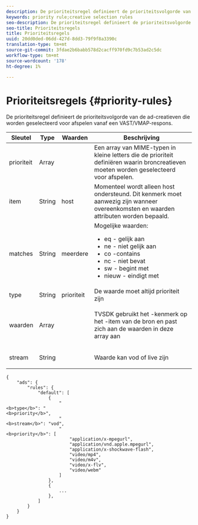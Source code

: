 ```yaml
---
description: De prioriteitsregel definieert de prioriteitsvolgorde van de ad-creatieven die worden geselecteerd voor afspelen vanaf een VAST/VMAP-respons.
keywords: priority rule;creative selection rules
seo-description: De prioriteitsregel definieert de prioriteitsvolgorde van de ad-creatieven die worden geselecteerd voor afspelen vanaf een VAST/VMAP-respons.
seo-title: Prioriteitsregels
title: Prioriteitsregels
uuid: 20dd0ded-06dd-427d-8dd3-79f9f8a3390c
translation-type: tm+mt
source-git-commit: 3fdae2b6babb578d2cacff970fd9c7b53ad2c5dc
workflow-type: tm+mt
source-wordcount: '178'
ht-degree: 1%

---
```



# Prioriteitsregels {#priority-rules}

De prioriteitsregel definieert de prioriteitsvolgorde van de ad-creatieven die worden geselecteerd voor afspelen vanaf een VAST/VMAP-respons.

<table id="table_ljp_tgx_hz">  
 <thead> 
  <tr> 
   <th class="entry"><b>Sleutel</b></th> 
   <th class="entry"><b>Type</b></th> 
   <th class="entry"><b>Waarden</b></th> 
   <th class="entry"><b>Beschrijving</b></th>
  </tr> 
 </thead>
 <tbody> 
  <tr> 
   <td><span class="codeph"> prioriteit</span></td> 
   <td><span class="codeph"> Array</span></td> 
   <td></td> 
   <td> Een array van MIME-typen in kleine letters die de prioriteit definiëren waarin broncreatieven moeten worden geselecteerd voor afspelen.</td> 
  </tr> 
  <tr> 
   <td><span class="codeph"> item</span></td> 
   <td><span class="codeph"> String</span></td> 
   <td><span class="codeph"> host</span></td> 
   <td>Momenteel wordt alleen <span class="codeph"> host</span> ondersteund. Dit kenmerk moet aanwezig zijn wanneer <span class="codeph"> overeenkomsten</span> en <span class="codeph"> waarden</span> attributen worden bepaald.</td> 
  </tr> 
  <tr> 
   <td><span class="codeph"> matches</span></td> 
   <td><span class="codeph"> String</span></td> 
   <td><span class="codeph"> meerdere</span></td> 
   <td>Mogelijke waarden:
    <ul id="ul_tnf_2hx_hz"> 
     <li><span class="codeph"> eq</span> - gelijk aan</li> 
     <li><span class="codeph"> ne</span> - niet gelijk aan</li> 
     <li><span class="codeph"> co</span> -contains</li> 
     <li><span class="codeph"> nc</span>  - niet bevat</li> 
     <li><span class="codeph"> sw</span> - begint met</li> 
     <li><span class="codeph"> nieuw</span> - eindigt met</li> 
    </ul></td> 
  </tr> 
  <tr> 
   <td><span class="codeph"> type</span></td> 
   <td><span class="codeph"> String</span></td> 
   <td><span class="codeph"> prioriteit</span></td> 
   <td>De waarde moet altijd <span class="codeph"> prioriteit</span> zijn</td> 
  </tr> 
  <tr> 
   <td><span class="codeph"> waarden</span></td> 
   <td><span class="codeph"> Array</span></td> 
   <td></td> 
   <td> <p>TVSDK gebruikt het <span class="codeph">-kenmerk </span> op het <span class="codeph">-item</span> van de bron en past zich aan de waarden in deze array aan</p> </td> 
  </tr> 
  <tr> 
   <td><span class="codeph"> stream</span></td> 
   <td><span class="codeph"> String</span></td> 
   <td></td> 
   <td> <p>Waarde kan <span class="codeph"> vod</span> of <span class="codeph"> live</span> zijn</p> </td> 
  </tr> 
 </tbody> 
</table>

```
{
    "ads": {
        "rules": {
            "default": [
                {
                    "
<b>type</b>": "
<b>priority</b>",
                    "
<b>stream</b>": "vod",
                    "
<b>priority</b>": [
                        "application/x-mpegurl",
                        "application/vnd.apple.mpegurl",
                        "application/x-shockwave-flash",
                        "video/mp4",
                        "video/m4v",
                        "video/x-flv",
                        "video/webm"
                    ]
                },
                {
                    ...
                },
            ]
        }
    }
}
```

